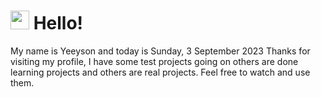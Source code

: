  <h1>
    <img src="https://emojis.slackmojis.com/emojis/images/1643510097/45343/hi.gif?1643510097" width="30"/> 
    Hello!
 </h1>
 <p>
    My name is Yeeyson and today is Sunday, 3 September 2023
    Thanks for visiting my profile, I have some test projects going on others are done learning projects and others are real projects.
    Feel free to watch and use them.
 </p>